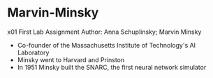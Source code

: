 # Marvin-Minsky
x01 First Lab Assignment
Author: Anna Schuplinsky; Marvin Minsky
- Co-founder of the Massachusetts Institute of Technology's AI Laboratory
- Minsky went to Harvard and Prinston
- In 1951 Minsky built the SNARC, the first neural network simulator
